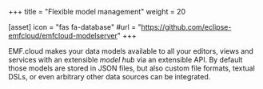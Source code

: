 +++
title = "Flexible model management"
weight = 20

[asset]
  icon = "fas fa-database"
  #url = "https://github.com/eclipse-emfcloud/emfcloud-modelserver"
+++

EMF.cloud makes your data models available to all your editors, views and services with an extensible *model hub* via an extensible API. By default those models are stored in JSON files, but also custom file formats, textual DSLs, or even arbitrary other data sources can be integrated.
